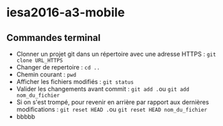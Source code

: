 # iesa2016-a3-mobile
## Commandes terminal

* Clonner un projet git dans un répertoire avec une adresse HTTPS : `git clone URL_HTTPS`
* Changer de repertoire : `cd ..`
* Chemin courant : `pwd`
* Afficher les fichiers modifiés : `git status`
* Valider les changements avant commit : `git add .`ou `git add nom_du_fichier`
* Si on s'est trompé, pour revenir en arrière par rapport aux dernières modifications : `git reset HEAD .`ou `git reset HEAD nom_du_fichier`
* bbbbb
